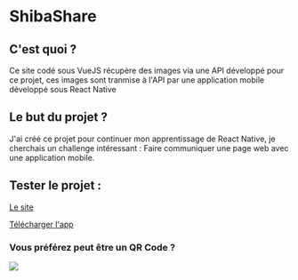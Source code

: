 # ShibaShare

## C'est quoi ?

Ce site codé sous VueJS récupère des images via une API développé pour ce projet, ces images sont tranmise à l'API par une application mobile développé sous React Native

## Le but du projet ?

J'ai créé ce projet pour continuer mon apprentissage de React Native, je cherchais un challenge intéressant : Faire communiquer une page web avec une application mobile.


## Tester le projet : 

[Le site](https://www.shiba.charly-e.com/)

[Télécharger l'app](https://play.google.com/store/apps/details?id=com.laznet.Tinderinu)

### Vous préférez peut être un QR Code ?

![](https://www.unitag.io/qreator/generate?crs=Ppv8rOENN3V1lAwTz82zPpEYgrTpeQPpAxSJGcmyf1zqoOPAufHCjI4ccbj8leQIffpWitL50YSc%252FcPVAqhvQcY8L%252ByEXXE2GKn8SsxpZk4WZaQp7PKE7yfTgH2P3e9CKW00WL5%252F1cMS7FElOQtZuX8mpOG0vfXH1R11ooGrRdY%253D&crd=fhOysE0g3Bah%252BuqXA7NPQ87MoHrnzb%252BauJLKoOEbJspobqpNmwYn1t%252FbFUe1TaLSJF0C1d%252FZ5iUpTd%252BuaxWvVA%253D%253D)

